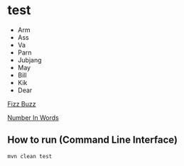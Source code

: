 test
====

 * Arm
 * Ass
 * Va
 * Parn
 * Jubjang
 * May
 * Bill
 * Kik
 * Dear
 
[Fizz Buzz](http://codingdojo.org/cgi-bin/index.pl?KataFizzBuzz)

[Number In Words](http://codingdojo.org/cgi-bin/index.pl?KataNumbersInWords)

How to run (Command Line Interface)
---
 
    mvn clean test
